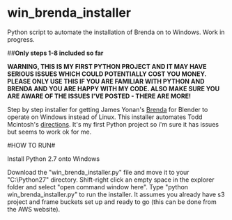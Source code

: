# win_brenda_installer
Python script to automate the installation of Brenda on to Windows. Work in progress.

##**Only steps 1-8 included so far**

**WARNING, THIS IS MY FIRST PYTHON PROJECT AND IT MAY HAVE SERIOUS ISSUES WHICH COULD POTENTIALLY COST YOU MONEY. PLEASE ONLY USE THIS IF YOU ARE FAMILIAR WITH PYTHON AND BRENDA AND YOU ARE HAPPY WITH MY CODE. ALSO MAKE SURE YOU ARE AWARE OF THE ISSUES I'VE POSTED - THERE ARE MORE!**



Step by step installer for getting James Yonan's [Brenda](https://github.com/jamesyonan/brenda) for Blender to operate on Windows instead of Linux. This installer automates Todd Mcintosh's [directions](http://brendapro.com/forum/viewtopic.php?f=0&t=76&sid=e6bc8c5335e35bab0605da5a5a6f9965). It's my first Python project so i'm sure it has issues but seems to work ok for me.
 
#HOW TO RUN#

Install Python 2.7 onto Windows

Download the "win_brenda_installer.py" file and move it to your "C:\Python27" directory. Shift-right click an empty space in the explorer folder and select "open command window here". 
Type "python win_brenda_installer.py" to run the installer. It assumes you already have s3 project and frame buckets set up and ready to go (this can be done from the AWS website). 
